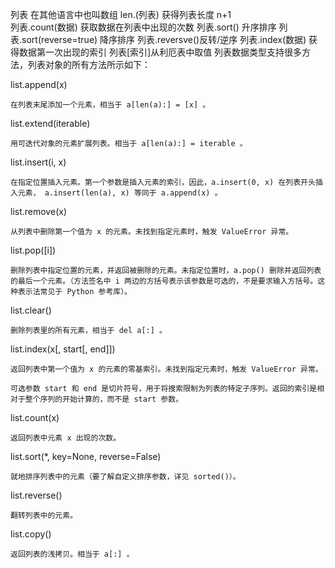 列表 在其他语言中也叫数组
len.(列表)  获得列表长度 n+1   
列表.count(数据)  获取数据在列表中出现的次数
列表.sort() 升序排序 列表.sort(reverse=true) 降序排序 列表.reversve()反转/逆序
列表.index(数据) 获得数据第一次出现的索引 列表[索引]从利厄表中取值
列表数据类型支持很多方法，列表对象的所有方法所示如下：

list.append(x)

    在列表末尾添加一个元素，相当于 a[len(a):] = [x] 。

list.extend(iterable)

    用可迭代对象的元素扩展列表。相当于 a[len(a):] = iterable 。

list.insert(i, x)

    在指定位置插入元素。第一个参数是插入元素的索引，因此，a.insert(0, x) 在列表开头插入元素， a.insert(len(a), x) 等同于 a.append(x) 。

list.remove(x)

    从列表中删除第一个值为 x 的元素。未找到指定元素时，触发 ValueError 异常。

list.pop([i])

    删除列表中指定位置的元素，并返回被删除的元素。未指定位置时，a.pop() 删除并返回列表的最后一个元素。（方法签名中 i 两边的方括号表示该参数是可选的，不是要求输入方括号。这种表示法常见于 Python 参考库）。

list.clear()

    删除列表里的所有元素，相当于 del a[:] 。

list.index(x[, start[, end]])

    返回列表中第一个值为 x 的元素的零基索引。未找到指定元素时，触发 ValueError 异常。

    可选参数 start 和 end 是切片符号，用于将搜索限制为列表的特定子序列。返回的索引是相对于整个序列的开始计算的，而不是 start 参数。

list.count(x)

    返回列表中元素 x 出现的次数。

list.sort(*, key=None, reverse=False)

    就地排序列表中的元素（要了解自定义排序参数，详见 sorted()）。

list.reverse()

    翻转列表中的元素。

list.copy()

    返回列表的浅拷贝。相当于 a[:] 。
